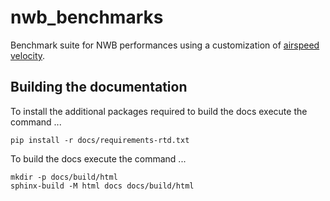 # nwb_benchmarks

Benchmark suite for NWB performances using a customization of [airspeed velocity](https://asv.readthedocs.io/en/stable/).



## Building the documentation

To install the additional packages required to build the docs execute the command ...

```
pip install -r docs/requirements-rtd.txt
```

To build the docs execute the command ...

```
mkdir -p docs/build/html
sphinx-build -M html docs docs/build/html
```
